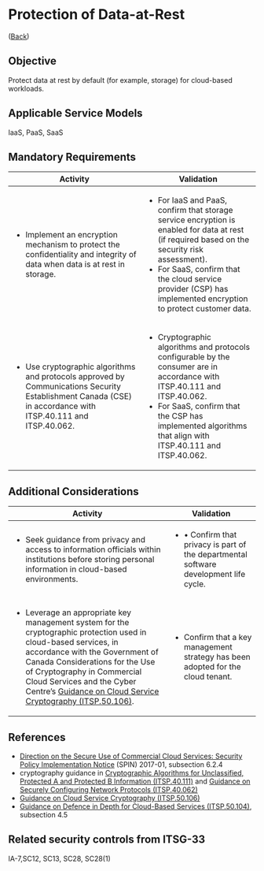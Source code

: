 # Protection of Data-at-Rest

([Back](../README.md))

## Objective

Protect data at rest by default (for example, storage) for cloud-based workloads.

## Applicable Service Models

IaaS, PaaS, SaaS

## Mandatory Requirements

| Activity                                                                                                                                     | Validation                                                                                                                                                                                                                                                |
| ---------------------------------------------------------------------------------------------------------------------------------------------------------- | --------------------------------------------------------------------------------------------------------------------------------------------------------------------------------------------------------------------------------------------------------- |
| <ul><li>Implement an encryption mechanism to protect the confidentiality and integrity of data when data is at rest in storage.</li></ul> | <ul><li>For IaaS and PaaS, confirm that storage service encryption is enabled for data at rest (if required based on the security risk assessment).</li><li>For SaaS, confirm that the cloud service provider (CSP) has implemented encryption to protect customer data.</li></ul> |
| <ul><li>Use cryptographic algorithms and protocols approved by Communications Security Establishment Canada (CSE) in accordance with ITSP.40.111 and ITSP.40.062.</li></ul>                                 | <ul><li>Cryptographic algorithms and protocols configurable by the consumer are in accordance with ITSP.40.111 and ITSP.40.062.</li><li>For SaaS, confirm that the CSP has implemented algorithms that align with ITSP.40.111 and ITSP.40.062.</li></ul>  |

## Additional Considerations

| Activity                                                                                                                                                                                                                                                                                                                            |                      Validation                                                                           |
| ---------------------------------------------------------------------------------------------------------------------------------------------------------------------------------------------------------------------------------------------------------------------------------------------------------------------------------------------------- | ----------------------------------------------------------------------------------------------- |
| <ul><li>Seek guidance from privacy and access to information officials within institutions before storing personal information in cloud-based environments.</li></ul>                                                                                                                                                                                | <ul><li>    • Confirm that privacy is part of the departmental software development life cycle.</li></ul>    |
| <ul><li>Leverage an appropriate key management system for the cryptographic protection used in cloud-based services, in accordance with the Government of Canada Considerations for the Use of Cryptography in Commercial Cloud Services and the Cyber Centre’s [Guidance on Cloud Service Cryptography (ITSP.50.106)](https://www.cyber.gc.ca/en/guidance/guidance-cloud-service-cryptography-itsp50106).</li></ul> | <ul><li>Confirm that a key management strategy has been adopted for the cloud tenant.</li></ul> |

## References

- [Direction on the Secure Use of Commercial Cloud Services: Security Policy Implementation Notice](https://www.canada.ca/en/treasury-board-secretariat/services/access-information-privacy/security-identity-management/direction-secure-use-commercial-cloud-services-spin.html) (SPIN) 2017-01, subsection 6.2.4
- cryptography guidance in [Cryptographic Algorithms for Unclassified, Protected A and Protected B Information (ITSP.40.111)](https://cyber.gc.ca/en/guidance/cryptographic-algorithms-unclassified-protected-and-protected-b-information-itsp40111) and [Guidance on Securely Configuring Network Protocols (ITSP.40.062)](https://www.cyber.gc.ca/en/guidance/guidance-securely-configuring-network-protocols-itsp40062)
- [Guidance on Cloud Service Cryptography (ITSP.50.106)](https://www.cyber.gc.ca/en/guidance/guidance-cloud-service-cryptography-itsp50106)
- [Guidance on Defence in Depth for Cloud-Based Services (ITSP.50.104)](https://cyber.gc.ca/en/guidance/itsp50104-guidance-defence-depth-cloud-based-services), subsection 4.5

## Related security controls from ITSG-33

IA-7,SC12, SC13, SC28, SC28(1)
